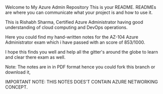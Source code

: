 Welcome to My Azure Admin Repository
This is your README. READMEs are where you can communicate what your project is and how to use it.

This is Rishabh Sharma, Certified Azure Administrator having good understanding of cloud computing and DevOps operations.

Here you could find my hand-written notes for the AZ-104 Azure Administrator exam which i have passed with an score of 853/1000.

I hope this finds you well and help all the gitter's around the globe to learn and clear there exam as well.

Note: The notes are in in PDF format hence you could fork this branch or download it,

IMPORTANT NOTE: THIS NOTES DOES'T CONTAIN AZURE NETWORKING CONCEPT.
